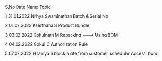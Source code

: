 S.No        Date          Name                               Topic
     
1       31.01.2022     Nithya Swaminathan          Batch & Serial No

2       01.02.2022     Keerthana S                 Product Bundle

3       03.02.2022     Gokulnath M                 Repacking --->  Using BOM

4       04.02.2022     Gokul C                     Authorization Rule

5       07.02.2022     Hiraniya S                  block a site from customer, schedular Access, bom

